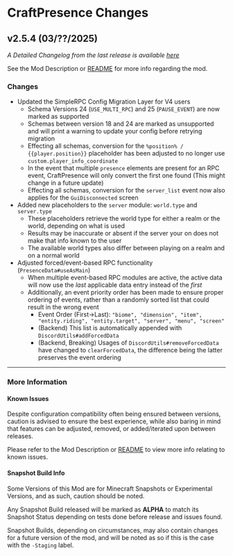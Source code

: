 # CraftPresence Changes

## v2.5.4 (03/??/2025)

_A Detailed Changelog from the last release is
available [here](https://gitlab.com/CDAGaming/CraftPresence/-/compare/release%2Fv2.5.3...release%2Fv2.5.4)_

See the Mod Description or [README](https://gitlab.com/CDAGaming/CraftPresence) for more info regarding the mod.

### Changes

* Updated the SimpleRPC Config Migration Layer for V4 users
    * Schema Versions 24 (`USE_MULTI_RPC`) and 25 (`PAUSE_EVENT`) are now marked as supported
    * Schemas between version 18 and 24 are marked as unsupported and will print a warning to update your config before
      retrying migration
    * Effecting all schemas, conversion for the `%position% / {{player.position}}` placeholder has been adjusted to no
      longer use `custom.player_info_coordinate`
    * In the event that multiple `presence` elements are present for an RPC event, CraftPresence will only convert the
      first one found (This might change in a future update)
    * Effecting all schemas, conversion for the `server_list` event now also applies for the `GuiDisconnected` screen
* Added new placeholders to the `server` module: `world.type` and `server.type`
    * These placeholders retrieve the world type for either a realm or the world, depending on what is used
    * Results may be inaccurate or absent if the server your on does not make that info known to the user
    * The available world types also differ between playing on a realm and on a normal world
* Adjusted forced/event-based RPC functionality (`PresenceData#useAsMain`)
    * When multiple event-based RPC modules are active, the active data will now use the *last* applicable data entry
      instead of the *first*
    * Additionally, an event priority order has been made to ensure proper ordering of events, rather than a randomly
      sorted list that could result in the wrong event
        * Event Order (First->Last):
          `"biome", "dimension", "item", "entity.riding", "entity.target", "server", "menu", "screen"`
        * (Backend) This list is automatically appended with `DiscordUtils#addForcedData`
        * (Backend, Breaking) Usages of `DiscordUtils#removeForcedData` have changed to `clearForcedData`, the
          difference being the latter preserves the event ordering

___

### More Information

#### Known Issues

Despite configuration compatibility often being ensured between versions,
caution is advised to ensure the best experience, while also baring in mind that features can be adjusted, removed, or
added/iterated upon between releases.

Please refer to the Mod Description or [README](https://gitlab.com/CDAGaming/CraftPresence) to view more info relating
to known issues.

#### Snapshot Build Info

Some Versions of this Mod are for Minecraft Snapshots or Experimental Versions, and as such, caution should be noted.

Any Snapshot Build released will be marked as **ALPHA** to match its Snapshot Status depending on tests done before
release
and issues found.

Snapshot Builds, depending on circumstances, may also contain changes for a future version of the mod, and will be noted
as so if this is the case with the `-Staging` label.
